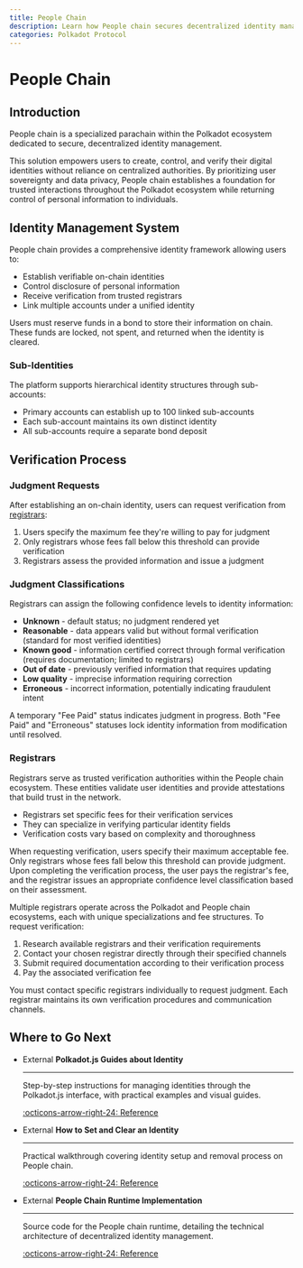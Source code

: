 ```yaml
---
title: People Chain
description: Learn how People chain secures decentralized identity management, empowering users to control and verify digital identities without central authorities.
categories: Polkadot Protocol
---
```


# People Chain

## Introduction

People chain is a specialized parachain within the Polkadot ecosystem dedicated to secure, decentralized identity management. 

This solution empowers users to create, control, and verify their digital identities without reliance on centralized authorities. By prioritizing user sovereignty and data privacy, People chain establishes a foundation for trusted interactions throughout the Polkadot ecosystem while returning control of personal information to individuals.

## Identity Management System

People chain provides a comprehensive identity framework allowing users to:

- Establish verifiable on-chain identities
- Control disclosure of personal information
- Receive verification from trusted registrars
- Link multiple accounts under a unified identity

Users must reserve funds in a bond to store their information on chain. These funds are locked, not spent, and returned when the identity is cleared.

### Sub-Identities

The platform supports hierarchical identity structures through sub-accounts:

- Primary accounts can establish up to 100 linked sub-accounts
- Each sub-account maintains its own distinct identity
- All sub-accounts require a separate bond deposit

## Verification Process

### Judgment Requests

After establishing an on-chain identity, users can request verification from [registrars](#registrars):

1. Users specify the maximum fee they're willing to pay for judgment
2. Only registrars whose fees fall below this threshold can provide verification
3. Registrars assess the provided information and issue a judgment

### Judgment Classifications

Registrars can assign the following confidence levels to identity information:

- **Unknown** - default status; no judgment rendered yet
- **Reasonable** - data appears valid but without formal verification (standard for most verified identities)
- **Known good** - information certified correct through formal verification (requires documentation; limited to registrars)
- **Out of date** - previously verified information that requires updating
- **Low quality** - imprecise information requiring correction
- **Erroneous** - incorrect information, potentially indicating fraudulent intent

A temporary "Fee Paid" status indicates judgment in progress. Both "Fee Paid" and "Erroneous" statuses lock identity information from modification until resolved.

### Registrars

Registrars serve as trusted verification authorities within the People chain ecosystem. These entities validate user identities and provide attestations that build trust in the network.

- Registrars set specific fees for their verification services
- They can specialize in verifying particular identity fields
- Verification costs vary based on complexity and thoroughness

When requesting verification, users specify their maximum acceptable fee. Only registrars whose fees fall below this threshold can provide judgment. Upon completing the verification process, the user pays the registrar's fee, and the registrar issues an appropriate confidence level classification based on their assessment.

Multiple registrars operate across the Polkadot and People chain ecosystems, each with unique specializations and fee structures. To request verification:

1. Research available registrars and their verification requirements
2. Contact your chosen registrar directly through their specified channels
3. Submit required documentation according to their verification process
4. Pay the associated verification fee

You must contact specific registrars individually to request judgment. Each registrar maintains its own verification procedures and communication channels.

## Where to Go Next

<div class="grid cards" markdown>

-   <span class="badge external">External</span> __Polkadot.js Guides about Identity__

    ---

    Step-by-step instructions for managing identities through the Polkadot.js interface, with practical examples and visual guides.

    [:octicons-arrow-right-24: Reference](https://wiki.polkadot.network/docs/learn-guides-identity)

-   <span class="badge external">External</span> __How to Set and Clear an Identity__

    ---

    Practical walkthrough covering identity setup and removal process on People chain.

    [:octicons-arrow-right-24: Reference](https://support.polkadot.network/support/solutions/articles/65000181981-how-to-set-and-clear-an-identity)

-   <span class="badge external">External</span> __People Chain Runtime Implementation__

    ---

    Source code for the People chain runtime, detailing the technical architecture of decentralized identity management.

    [:octicons-arrow-right-24: Reference](https://github.com/polkadot-fellows/runtimes/tree/main/system-parachains/people)

</div>